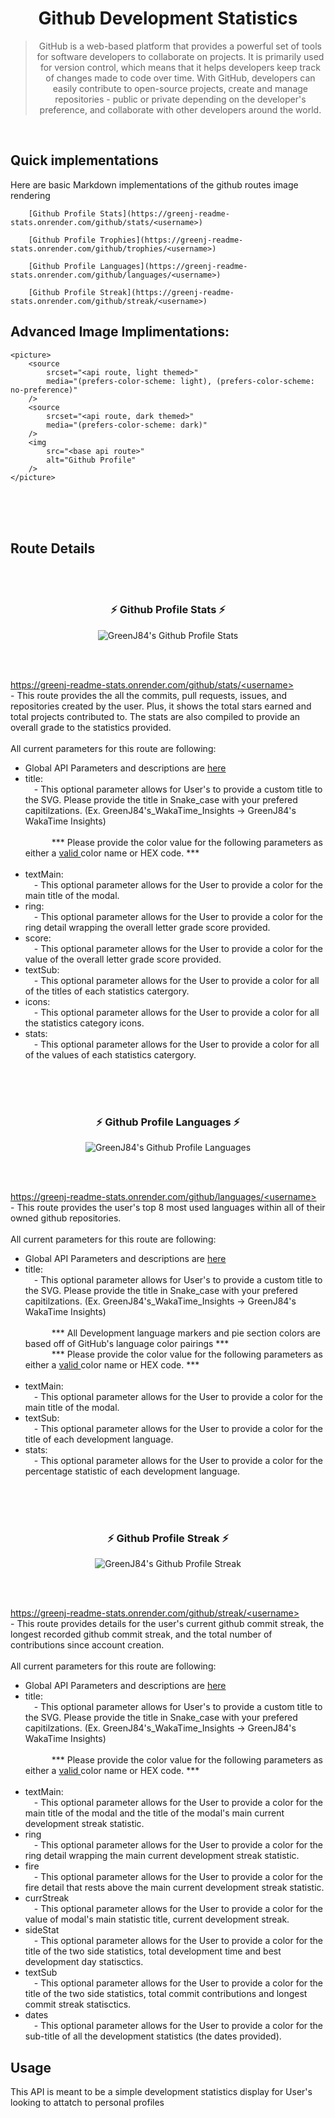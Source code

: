 <h1 align="center"> Github Development Statistics </h1>
<blockquote align="center"> GitHub is a web-based platform that provides a powerful set of tools for software developers to collaborate on projects. It is primarily used for version control, which means that it helps developers keep track of changes made to code over time. With GitHub, developers can easily contribute to open-source projects, create and manage repositories - public or private depending on the developer's preference, and collaborate with other developers around the world.</blockquote>
</br>

## Quick implementations
Here are basic Markdown implementations of the github routes image rendering
```
    [Github Profile Stats](https://greenj-readme-stats.onrender.com/github/stats/<username>)

    [Github Profile Trophies](https://greenj-readme-stats.onrender.com/github/trophies/<username>)

    [Github Profile Languages](https://greenj-readme-stats.onrender.com/github/languages/<username>)

    [Github Profile Streak](https://greenj-readme-stats.onrender.com/github/streak/<username>)
```

## Advanced Image Implimentations:
```
<picture>
    <source
        srcset="<api route, light themed>"
        media="(prefers-color-scheme: light), (prefers-color-scheme: no-preference)"
    />
    <source
        srcset="<api route, dark themed>"
        media="(prefers-color-scheme: dark)"
    />
    <img
        src="<base api route>"
        alt="Github Profile"
    />
</picture>
```

<br/><br/><br/>

## Route Details


<br/><br/>

<h3 align="center">⚡ Github Profile Stats ⚡</h3>
<p align="center">
    <picture>
        <source
            srcset="https://greenj-readme-stats.onrender.com/github/stats/GreenJ84?theme=greenj_light"
            media="(prefers-color-scheme: light), (prefers-color-scheme: no-preference)"
        />
        <source
            srcset="https://greenj-readme-stats.onrender.com/github/stats/GreenJ84?theme=greenj_dark&logo=91FEDD"
            media="(prefers-color-scheme: dark)"
        />
        <img src="https://greenj-readme-stats.onrender.com/github/stats/GreenJ84?theme=greenj_dark&logo=91FEDD" alt="GreenJ84's Github Profile Stats"/>
    </picture>
</p>
<br/><br/>
<p>
    <a href="//">
        https://greenj-readme-stats.onrender.com/github/stats/&lt;username&gt;
    </a>
    </br>
    - This route provides the all the commits, pull requests, issues, and repositories created by the user. Plus, it shows the total stars earned and total projects contributed to. The stats are also compiled to provide an overall grade to the statistics provided.
    </br></br>
    All current parameters for this route are following:
    <ul>
        <li>
            Global API Parameters and descriptions are <a href="../Server_Details.md">here</a>
        </li>
        <li>
            title:
            <br/>
            &emsp;- This optional parameter allows for User's to provide a custom title to the SVG. Please provide the title in Snake_case with your prefered capitilzations. (Ex. GreenJ84's_WakaTime_Insights -> GreenJ84's WakaTime Insights) 
        </li>
        <br/>
        &emsp;&emsp;&emsp;*** Please provide the color value for the following parameters as either a <a href="../Server_Details.md">valid </a> color name or HEX code. ***
        <br/><br/>
        <li>
            textMain:
            <br/>
            &emsp;- This optional parameter allows for the User to provide a color for the main title of the modal.
        </li>
        <li>
            ring:
            <br/>
            &emsp;- This optional parameter allows for the User to provide a color for the ring detail wrapping the overall letter grade score provided.
        </li>
        <li>
            score:
            <br/>
            &emsp;- This optional parameter allows for the User to provide a color for the value of the overall letter grade score provided.
        </li>
        <li>
            textSub:
            <br/>
            &emsp;- This optional parameter allows for the User to provide a color for all of the titles of each statistics catergory.
        </li>
        <li>
            icons:
            <br/>
            &emsp;- This optional parameter allows for the User to provide a color for all the statistics category icons.
        </li>
        <li>
            stats:
            <br/>
            &emsp;- This optional parameter allows for the User to provide a color for all of the values of each statistics catergory.
        </li>
    </ul>
</p>

<!-- <br/><br/><br/>

<h3 align="center">⚡ Github Profile Trophies ⚡</h3>
<p align="center">
    <picture>
        <source
            srcset="https://greenj-readme-stats.onrender.com/github/trophies/GreenJ84?theme=greenj_light"
            media="(prefers-color-scheme: light), (prefers-color-scheme: no-preference)"
        />
        <source
            srcset="https://greenj-readme-stats.onrender.com/github/trophies/GreenJ84?theme=greenj_dark"
            media="(prefers-color-scheme: dark)"
        />
        <img src="https://greenj-readme-stats.onrender.com/github/trophies/GreenJ84?theme=greenj_dark" alt="GreenJ84's Github Profile Trophies"/>
    </picture>
</p>
<br/><br/>
<p>
    <a href="//">
        https://greenj-readme-stats.onrender.com/github/trophies/&lt;username&gt;
    </a>
    </br>
    - This route provides a graded Trophy representation of the User's Profile Stats: all the commits, pull requests, issues, and repositories created by the user plus total stars earned and total projects contributed to.
    </br></br>
    All current parameters for this route are following:
    <ul>
        <li>
            Global API Parameters and descriptions are <a href="../Server_Details.md">here</a>
        </li>
        <li>
            title:
            <br/>
            &emsp;- This optional parameter allows for User's to provide a custom title to the SVG. Please provide the title in Snake_case with your prefered capitilzations. (Ex. GreenJ84's_WakaTime_Insights -> GreenJ84's WakaTime Insights) 
        </li>
        <br/>
        &emsp;&emsp;&emsp;*** Please provide the color value for the following parameters as either a <a href="../Server_Details.md">valid </a> color name or HEX code. ***
        <br/><br/>
    </ul>
</p> -->


<br/><br/><br/>

<h3 align="center">⚡ Github Profile Languages ⚡</h3>
<p align="center">
    <picture>
        <source
            srcset="https://greenj-readme-stats.onrender.com/github/languages/GreenJ84?theme=greenj_light"
            media="(prefers-color-scheme: light), (prefers-color-scheme: no-preference)"
        />
        <source
            srcset="https://greenj-readme-stats.onrender.com/github/languages/GreenJ84?theme=greenj_dark"
            media="(prefers-color-scheme: dark)"
        />
        <img src="https://greenj-readme-stats.onrender.com/github/languages/GreenJ84?theme=greenj_dark" alt="GreenJ84's Github Profile Languages"/>
    </picture>
</p>
<br/><br/>
<p>
    <a href="//">
        https://greenj-readme-stats.onrender.com/github/languages/&lt;username&gt;
    </a>
    </br>
    - This route provides the user's top 8 most used languages within all of their owned github repositories.
    </br></br>
    All current parameters for this route are following:
    <ul>
        <li>
            Global API Parameters and descriptions are <a href="../Server_Details.md">here</a>
        </li>
        <li>
            title:
            <br/>
            &emsp;- This optional parameter allows for User's to provide a custom title to the SVG. Please provide the title in Snake_case with your prefered capitilzations. (Ex. GreenJ84's_WakaTime_Insights -> GreenJ84's WakaTime Insights) 
        </li>
        <br/>
        &emsp;&emsp;&emsp;*** All Development language markers and pie section colors are based off of GitHub's language color pairings ***
        <br/>
        &emsp;&emsp;&emsp;*** Please provide the color value for the following parameters as either a <a href="../Server_Details.md">valid </a> color name or HEX code. ***
        <br/><br/>
        <li>
            textMain:
            <br/>
            &emsp;- This optional parameter allows for the User to provide a color for the main title of the modal.
        </li>
        <li>
            textSub:
            <br/>
            &emsp;- This optional parameter allows for the User to provide a color for the title of each development language.
        </li>
        <li>
            stats:
            <br/>
            &emsp;- This optional parameter allows for the User to provide a color for the percentage statistic of each development language.
        </li>
    </ul>
</p>


<br/><br/><br/>

<h3 align="center">⚡ Github Profile Streak ⚡</h3>
<p align="center">
    <picture>
        <source
            srcset="https://greenj-readme-stats.onrender.com/github/streak/GreenJ84?theme=greenj_light"
            media="(prefers-color-scheme: light), (prefers-color-scheme: no-preference)"
        />
        <source
            srcset="https://greenj-readme-stats.onrender.com/github/streak/GreenJ84?theme=greenj_dark"
            media="(prefers-color-scheme: dark)"
        />
        <img src="https://greenj-readme-stats.onrender.com/github/streak/GreenJ84?theme=greenj_dark" alt="GreenJ84's Github Profile Streak"/>
    </picture>
</p>
<br/><br/>
<p>
    <a href="//">
        https://greenj-readme-stats.onrender.com/github/streak/&lt;username&gt;
    </a>
    </br>
    - This route provides details for the user's current github commit streak, the longest recorded github commit streak, and the total number of contributions since account creation.
    </br></br>
    All current parameters for this route are following:
    <ul>
        <li>
            Global API Parameters and descriptions are <a href="../Server_Details.md">here</a>
        </li>
        <li>
            title:
            <br/>
            &emsp;- This optional parameter allows for User's to provide a custom title to the SVG. Please provide the title in Snake_case with your prefered capitilzations. (Ex. GreenJ84's_WakaTime_Insights -> GreenJ84's WakaTime Insights) 
        </li>
        <br/>
        &emsp;&emsp;&emsp;*** Please provide the color value for the following parameters as either a <a href="../Server_Details.md">valid </a> color name or HEX code. ***
        <br/><br/>
        <li>
            textMain:
            <br/>
            &emsp;- This optional parameter allows for the User to provide a color for the main title of the modal and the title of the modal's main current development streak statistic.
        </li>
        <li>
            ring
            <br/>
            &emsp;- This optional parameter allows for the User to provide a color for the ring detail wrapping the main current development streak statistic.
        </li>
        <li>
            fire
            <br/>
            &emsp;- This optional parameter allows for the User to provide a color for the fire detail that rests above the main current development streak statistic.
        </li>
        <li>
            currStreak
            <br/>
            &emsp;- This optional parameter allows for the User to provide a color for the value of modal's main statistic title, current development streak.
        </li>
        <li>
            sideStat
            <br/>
            &emsp;- This optional parameter allows for the User to provide a color for the title of the two side statistics, total development time and best development day statisctics.
        </li>
        <li>
            textSub
            <br/>
            &emsp;- This optional parameter allows for the User to provide a color for the title of the two side statistics, total commit contributions and longest commit streak statisctics.
        </li>
        <li>
            dates
            <br/>
            &emsp;- This optional parameter allows for the User to provide a color for the sub-title of all the development statistics (the dates provided).
        </li>
    </ul>
</p>



## Usage

This API is meant to be a simple development statistics display for User's looking to attatch to personal profiles
